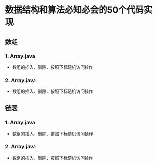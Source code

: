 # 数据结构和算法必知必会的50个代码实现
## 数组
### 1.  Array.java
  * 数组的插入、删除、按照下标随机访问操作
### 2.  Array.java
  * 数组的插入、删除、按照下标随机访问操作
## 链表
### 1.  Array.java
  * 数组的插入、删除、按照下标随机访问操作
### 2.  Array.java
  * 数组的插入、删除、按照下标随机访问操作